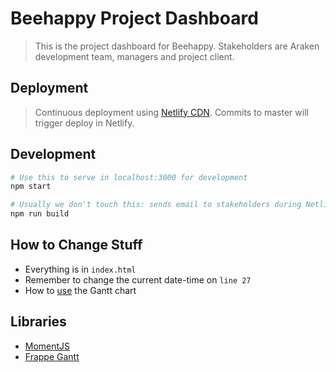 # Beehappy Project Dashboard

> This is the project dashboard for Beehappy. 
> Stakeholders are Araken development team, managers and project client.

## Deployment

> Continuous deployment using [Netlify CDN](https://netlify.com).
> Commits to master will trigger deploy in Netlify.

## Development
``` bash
# Use this to serve in localhost:3000 for development
npm start

# Usually we don't touch this: sends email to stakeholders during Netlify build (see mail-others.js file) 
npm run build
```

## How to Change Stuff
- Everything is in `index.html`
- Remember to change the current date-time on `line 27`
- How to [use](https://frappe.github.io/gantt/) the Gantt chart 

## Libraries
- [MomentJS](https://momentjs.com/)
- [Frappe Gantt](https://github.com/frappe/gantt)